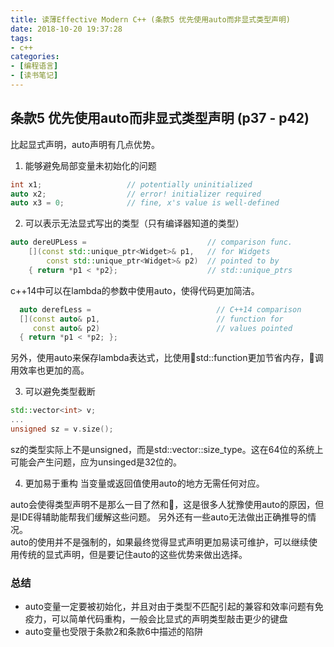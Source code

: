 ```yaml
---
title: 读薄Effective Modern C++ (条款5 优先使用auto而非显式类型声明)
date: 2018-10-20 19:37:28
tags: 
- c++
categories:
- [编程语言]
- [读书笔记]
---
```


## 条款5 优先使用auto而非显式类型声明 (p37 - p42)

比起显式声明，auto声明有几点优势。 

1. 能够避免局部变量未初始化的问题
```cpp
int x1;                   // potentially uninitialized
auto x2;                  // error! initializer required
auto x3 = 0;              // fine, x's value is well-defined
```
<!-- more -->
2. 可以表示无法显式写出的类型（只有编译器知道的类型）
```cpp
auto dereUPLess =                           // comparison func.
    [](const std::unique_ptr<Widget>& p1,   // for Widgets
        const std::unique_ptr<Widget>& p2)  // pointed to by
    { return *p1 < *p2};                    // std::unique_ptrs
```
c++14中可以在lambda的参数中使用auto，使得代码更加简洁。
```cpp
  auto derefLess =                            // C++14 comparison
  [](const auto& p1,                          // function for
     const auto& p2)                          // values pointed
  { return *p1 < *p2; };
```
另外，使用auto来保存lambda表达式，比使用std::function更加节省内存，调用效率也更加的高。

3. 可以避免类型截断
```cpp
std::vector<int> v;
...
unsigned sz = v.size();
```
sz的类型实际上不是unsigned，而是std::vector<int>::size_type。这在64位的系统上可能会产生问题，应为unsinged是32位的。

4. 更加易于重构
当变量或返回值使用auto的地方无需任何对应。

auto会使得类型声明不是那么一目了然和，这是很多人犹豫使用auto的原因，但是IDE得辅助能帮我们缓解这些问题。 另外还有一些auto无法做出正确推导的情况。        
auto的使用并不是强制的，如果最终觉得显式声明更加易读可维护，可以继续使用传统的显式声明，但是要记住auto的这些优势来做出选择。        

### 总结
- auto变量一定要被初始化，并且对由于类型不匹配引起的兼容和效率问题有免疫力，可以简单代码重构，一般会比显式的声明类型敲击更少的键盘
- auto变量也受限于条款2和条款6中描述的陷阱

